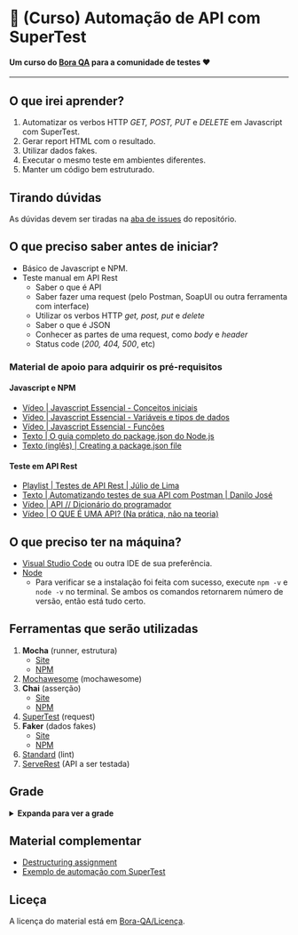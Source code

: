 # 📖 (Curso) Automação de API com SuperTest

#### Um curso do [Bora QA](http://boraqa.org) para a comunidade de testes ❤️
___

## O que irei aprender?

1. Automatizar os verbos HTTP _GET, POST, PUT_ e _DELETE_ em Javascript com SuperTest.
1. Gerar report HTML com o resultado.
1. Utilizar dados fakes.
1. Executar o mesmo teste em ambientes diferentes.
1. Manter um código bem estruturado.

## Tirando dúvidas

As dúvidas devem ser tiradas na [aba de issues](https://github.com/Bora-QA/curso-api-com-supertest) do repositório. 

## O que preciso saber antes de iniciar?

- Básico de Javascript e NPM.
- Teste manual em API Rest
  - Saber o que é API
  - Saber fazer uma request (pelo Postman, SoapUI ou outra ferramenta com interface)
  - Utilizar os verbos HTTP _get, post, put_ e _delete_
  - Saber o que é JSON
  - Conhecer as partes de uma request, como _body_ e _header_
  - Status code (_200, 404, 500_, etc)

### Material de apoio para adquirir os pré-requisitos

#### Javascript e NPM
- [Vídeo | Javascript Essencial - Conceitos iniciais](https://youtu.be/ipHuSfOYhwA?list=PLInBAd9OZCzxl38aAYdyoMHVg0xCgxrRx)
- [Vídeo | Javascript Essencial - Variáveis e tipos de dados](https://youtu.be/ZW02MWzZXPE?list=PLInBAd9OZCzxl38aAYdyoMHVg0xCgxrRx)
- [Vídeo | Javascript Essencial - Funções](https://youtu.be/TWmlIbvTjRo?list=PLInBAd9OZCzxl38aAYdyoMHVg0xCgxrRx)
- [Texto | O guia completo do package.json do Node.js](https://www.luiztools.com.br/post/o-guia-completo-do-package-json-do-node-js/)
- [Texto (inglês) | Creating a package.json file](https://docs.npmjs.com/creating-a-package-json-file)

#### Teste em API Rest
- [Playlist | Testes de API Rest | Júlio de Lima](https://www.youtube.com/watch?v=VA7uEDtMdBM&list=PLf8x7B3nFTl1hYsgnXaZnXa4V5DHDd4fa)
- [Texto | Automatizando testes de sua API com Postman | Danilo José](https://medium.com/assertqualityassurance/automatizando-sua-api-com-postman-64a72185e1e6)
- [Vídeo | API // Dicionário do programador](https://www.youtube.com/watch?v=vGuqKIRWosk)
- [Vídeo | O QUE É UMA API? (Na prática, não na teoria)](https://www.youtube.com/watch?v=3LHSyha0xN0)

## O que preciso ter na máquina?

- [Visual Studio Code](https://code.visualstudio.com/) ou outra IDE de sua preferência.
- [Node](https://nodejs.org/en/download/)
  - Para verificar se a instalação foi feita com sucesso, execute `npm -v` e `node -v` no terminal. Se ambos os comandos retornarem número de versão, então está tudo certo.


## Ferramentas que serão utilizadas

1. **Mocha** (runner, estrutura)
    - [Site](https://mochajs.org/)
    - [NPM](https://www.npmjs.com/package/mocha)
1. [Mochawesome](https://www.npmjs.com/package/mochawesome) (mochawesome)
1. **Chai** (asserção)
    - [Site](https://www.chaijs.com/)
    - [NPM](https://www.npmjs.com/package/chai)
1. [SuperTest](https://www.npmjs.com/package/supertest) (request)
1. **Faker** (dados fakes)
    - [Site](http://marak.github.io/faker.js/)
    - [NPM](https://www.npmjs.com/package/faker)
1. [Standard](https://www.npmjs.com/package/standard) (lint)
1. [ServeRest](https://github.com/ServeRest/ServeRest) (API a ser testada)

## Grade

<details><summary><b>Expanda para ver a grade</b></summary>

1. Introdução
    - Qual o objetivo desse curso
    - curso para todos os níveis, desde que cumpram com os pré-requisitos de básico de JS e saiba testar webAPI REST manualmente

1. Iniciando o projeto e organizando a estrutura dos testes
    - npm init - iniciar projeto
        - npm install mocha
    - configurar .mocharc.js
    - inserir execução dos testes no script 'npm t'
    - explicar `describe` e `it`

1. Fazendo GET
    - npm install supertest
    - explicar serverest
    - primeiro teste 
        - get em usuarios
    - GET com query string
    - usar chai para validar o retorno
        - npm install chai

1. Fazendo POST
    - fazer POST usuarios
    - cenarios: cadastro com sucesso E bad request
    - refatorar GET /usuarios para cadastrar usuario no inicio

1. DESAFIO 1
    - Em POST de /usuarios, criar automação que valide que o e-mail já está sendo utilizado.

1. Usando dados aleatórios
    - faker - usar dados aleatórios em POST e GET usuarios
        - npm install faker

1. Fazendo um pouco mais de POST enviando header
    - POST login e enviar auth no header de POST produtos

1. Organizando o código antes de aprendermos mais
    - estruturar os testes dentro de test/{usuarios, produtos}
    - criar o global.js para centralizar o supertest

1. Configurando report HTML
    - report HTML - instalar mochawesome
    - lembrar para inserir report/ no .gitignore

1. Fazendo DELETE
    - DELETE usuarios

1. Reaproveitando código
    - criar index com POST usuarios
    - refatorar DELETE /usuarios - colocar p criar usuario antes de cada teste
    - refatorar GET /usuarios - colocar p criar usuario antes de cada teste

1. DESAFIO 2
    - Reescrever POST de /produtos, reaproveitando /login e POST /usuarios em `index`

1. Fazendo PUT
    - atualizar dados - PUT produtos
        - ordem das requests > post login, post produtos, put produto
    - inserir /cadastro e /login no beforeEach

1. DESAFIO 3
    - Reescrever o PUT de /produtos para que fique enxuto, levando alguns códigos para `index`

1. Executar os testes em ambientes diferentes
    - criar diretório config
    - ajustar global.js

1. Padronizar o código
    - install standard

1. Sobrescrever configuração do Mocha no terminal

1. Encerramento do curso

</details>

## Material complementar

- [Destructuring assignment](https://developer.mozilla.org/en-US/docs/Web/JavaScript/Reference/Operators/Destructuring_assignment)
- [Exemplo de automação com SuperTest](https://github.com/PauloGoncalvesBH/sample-supertest)

## Liceça

A licença do material está em [Bora-QA/Licença](https://github.com/Bora-QA/Sobre/blob/main/LICENSE).
